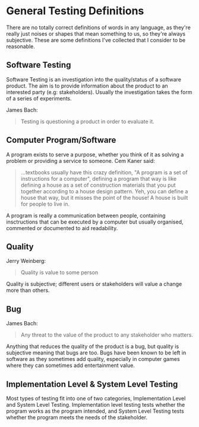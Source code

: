 # General Testing Definitions

There are no totally correct definitions of words in any language, as they're really just noises or shapes that mean something to us, so they're always subjective. These are some definitions I've collected that I consider to be reasonable.

## Software Testing

Software Testing is an investigation into the quality/status of a software product. The aim is to provide information about the product to an interested party (e.g: stakeholders). Usually the investigation takes the form of a series of experiments.

James Bach:

> Testing is questioning a product in order to evaluate it.

## Computer Program/Software

A program exists to serve a purpose, whether you think of it as solving a problem or providing a service to someone. Cem Kaner said:

> ...textbooks usually have this crazy definition, "A program is a set of instructions for a computer", defining a program that way is like defining a house as a set of construction materials that you put together according to a house design pattern. Yeh, you can define a house that way, but it misses the point of the house! A house is built for people to live in.

A program is really a communication between people, containing insctructions that can be executed by a computer but usually organised, commented or documented to aid readability.

## Quality

Jerry Weinberg:

> Quality is value to some person

Quality is subjective; different users or stakeholders will value a change more than others.

## Bug

James Bach:

> Any threat to the value of the product to any stakeholder who matters.

Anything that reduces the quality of the product is a bug, but quality is subjective meaning that bugs are too. Bugs have been known to be left in software as they sometimes add quality, especially in computer games where they can sometimes add entertainment value.

## Implementation Level & System Level Testing

Most types of testing fit into one of two categories, Implementation Level and System Level Testing. Implementation level testing tests whether the program works as the program intended, and System Level Testing tests whether the program meets the needs of the stakeholder.